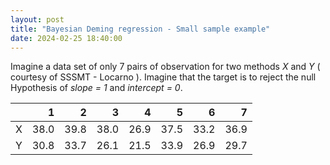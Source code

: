 ```yaml
---
layout: post
title: "Bayesian Deming regression - Small sample example"
date: 2024-02-25 18:40:00
---
```


Imagine a data set of only 7 pairs of observation for two methods *X*
and *Y* ( courtesy of SSSMT - Locarno ). Imagine that the target is to reject the null Hypothesis of
*slope = 1* and *intercept = 0*.


|       |   1    |   2    |   3    |   4    |   5    |   6    |   7    |
| :---- | -----: | -----: | -----: | -----: | -----: | -----: | -----: |
|   X   |  38.0  |  39.8  |  38.0  |  26.9  |  37.5  |  33.2  |  36.9  |
|   Y   |  30.8  |  33.7  |  26.1  |  21.5  |  33.9  |  26.9  |  29.7  |


